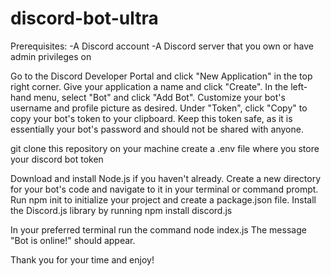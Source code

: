 # discord-bot-ultra
Prerequisites:
-A Discord account
-A Discord server that you own or have admin privileges on

Go to the Discord Developer Portal and click "New Application" in the top right corner.
Give your application a name and click "Create".
In the left-hand menu, select "Bot" and click "Add Bot".
Customize your bot's username and profile picture as desired.
Under "Token", click "Copy" to copy your bot's token to your clipboard. Keep this token safe, as it is essentially your bot's password and should not be shared with anyone.

git clone this repository on your machine
create a .env file where you store your discord bot token 

Download and install Node.js if you haven't already.
Create a new directory for your bot's code and navigate to it in your terminal or command prompt.
Run npm init to initialize your project and create a package.json file.
Install the Discord.js library by running npm install discord.js

In your preferred terminal run the command node index.js
The message "Bot is online!" should appear. 

Thank you for your time and enjoy!
